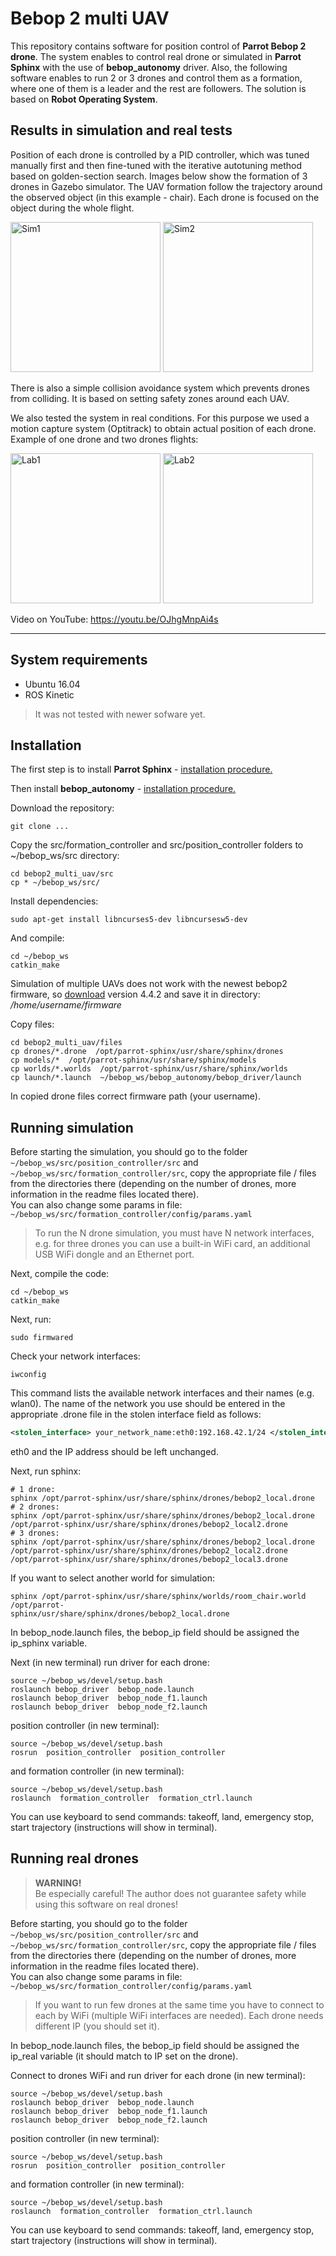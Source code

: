 # Bebop 2 multi UAV

This repository contains software for position control of **Parrot Bebop 2 drone**. The system enables to control real drone or simulated in **Parrot Sphinx** with the use of **bebop_autonomy** driver. Also, the following software enables to run 2 or 3 drones and control them as a formation, where one of them is a leader and the rest are followers. The solution is based on **Robot Operating System**.

## Results in simulation and real tests
Position of each drone is controlled by a PID controller, which was tuned manually first and then fine-tuned with the iterative autotuning method based on golden-section search. Images below show the formation of 3 drones in Gazebo simulator. The UAV formation follow the trajectory around the observed object (in this example - chair). Each drone is focused on the object during the whole flight.

<p float="left">
<img src=".\images\gazebo1.png" alt="Sim1" height="240" />
<img src=".\images\gazebo2.png" alt="Sim2" height="240" />
</p>

There is also a simple collision avoidance system which prevents drones from colliding. It is based on setting safety zones around each UAV.

We also tested the system in real conditions. For this purpose we used a motion capture system (Optitrack) to obtain actual position of each drone. Example of one drone and two drones flights:

<p float="left">
<img src=".\images\lab1.png" alt="Lab1" height="240" />
<img src=".\images\lab2.png" alt="Lab2" height="240" />
</p>

Video on YouTube: https://youtu.be/OJhgMnpAi4s

___
## System requirements
- Ubuntu 16.04
- ROS Kinetic
> It was not tested with newer sofware yet.


## Installation
The first step is to install **Parrot Sphinx** - [installation procedure.](https://developer.parrot.com/docs/sphinx/installation.html)

Then install **bebop_autonomy** - [installation procedure.](https://bebop-autonomy.readthedocs.io/en/latest/installation.html)

Download the repository:
```
git clone ...
```

Copy the src/formation_controller and src/position_controller folders to ~/bebop_ws/src directory:
```
cd bebop2_multi_uav/src
cp * ~/bebop_ws/src/
```
Install dependencies:
```
sudo apt-get install libncurses5-dev libncursesw5-dev
```
And compile:
```
cd ~/bebop_ws
catkin_make
```

Simulation of multiple UAVs does not work with the newest bebop2 firmware, so [download](http://plf.parrot.com/sphinx/firmwares/ardrone3/milos_pc/4.4.2/images/ardrone3-milos_pc.ext2.zip) version 4.4.2 and save it in directory:  */home/username/firmware*

Copy files:
```
cd bebop2_multi_uav/files
cp drones/*.drone  /opt/parrot-sphinx/usr/share/sphinx/drones
cp models/*  /opt/parrot-sphinx/usr/share/sphinx/models
cp worlds/*.worlds  /opt/parrot-sphinx/usr/share/sphinx/worlds
cp launch/*.launch  ~/bebop_ws/bebop_autonomy/bebop_driver/launch
```
In copied drone files correct firmware path (your username).


## Running simulation
Before starting the simulation, you should go to the folder 
`~/bebop_ws/src/position_controller/src` and `~/bebop_ws/src/formation_controller/src`, copy the appropriate file / files from the directories there (depending on the number of drones, more information in the readme files located there).\
You can also change some params in file: `~/bebop_ws/src/formation_controller/config/params.yaml `

> To run the N drone simulation, you must have N network interfaces, e.g. for three drones you can use a built-in WiFi card, an additional USB WiFi dongle and an Ethernet port.

Next, compile the code:
```
cd ~/bebop_ws
catkin_make
```
Next, run:
```
sudo firmwared
```
Check your network interfaces:
```
iwconfig
```
This command lists the available network interfaces and their names (e.g. wlan0). The name of the network you use should be entered in the appropriate .drone file in the stolen interface field as follows:
```xml
<stolen_interface> your_network_name:eth0:192.168.42.1/24 </stolen_interface>
```
eth0 and the IP address should be left unchanged.

Next, run sphinx:
```
# 1 drone:
sphinx /opt/parrot-sphinx/usr/share/sphinx/drones/bebop2_local.drone  
# 2 drones:
sphinx /opt/parrot-sphinx/usr/share/sphinx/drones/bebop2_local.drone /opt/parrot-sphinx/usr/share/sphinx/drones/bebop2_local2.drone
# 3 drones:
sphinx /opt/parrot-sphinx/usr/share/sphinx/drones/bebop2_local.drone  /opt/parrot-sphinx/usr/share/sphinx/drones/bebop2_local2.drone /opt/parrot-sphinx/usr/share/sphinx/drones/bebop2_local3.drone
```
If you want to select another world for simulation:
```
sphinx /opt/parrot-sphinx/usr/share/sphinx/worlds/room_chair.world /opt/parrot-
sphinx/usr/share/sphinx/drones/bebop2_local.drone
```

In bebop_node.launch files, the bebop_ip field should be assigned the ip_sphinx variable.

Next (in new terminal) run driver for each drone:
```
source ~/bebop_ws/devel/setup.bash
roslaunch bebop_driver  bebop_node.launch
roslaunch bebop_driver  bebop_node_f1.launch
roslaunch bebop_driver  bebop_node_f2.launch
```
position controller (in new terminal):
```
source ~/bebop_ws/devel/setup.bash
rosrun  position_controller  position_controller
```
and formation controller (in new terminal):
```
source ~/bebop_ws/devel/setup.bash
roslaunch  formation_controller  formation_ctrl.launch
```
You can use keyboard to send commands: takeoff, land, emergency stop, start trajectory (instructions will show in terminal).

## Running real drones
>**WARNING!**\
>Be especially careful! The author does not guarantee safety while using this software on real drones!

Before starting, you should go to the folder `~/bebop_ws/src/position_controller/src` and `~/bebop_ws/src/formation_controller/src`, copy the appropriate file / files from the directories there (depending on the number of drones, more information in the readme files located there). \
You can also change some params in file: `~/bebop_ws/src/formation_controller/config/params.yaml`

>If you want to run few drones at the same time you have to connect to each by WiFi (multiple WiFi interfaces are needed). Each drone needs different IP (you should set it).

In bebop_node.launch files, the bebop_ip field should be assigned the ip_real variable (it should match to IP set on the drone).

Connect to drones WiFi and run driver for each drone (in new terminal):
```
source ~/bebop_ws/devel/setup.bash
roslaunch bebop_driver  bebop_node.launch
roslaunch bebop_driver  bebop_node_f1.launch
roslaunch bebop_driver  bebop_node_f2.launch
```
position controller (in new terminal):
```
source ~/bebop_ws/devel/setup.bash
rosrun  position_controller  position_controller
```
and formation controller (in new terminal):
```
source ~/bebop_ws/devel/setup.bash
roslaunch  formation_controller  formation_ctrl.launch
```
You can use keyboard to send commands: takeoff, land, emergency stop, start trajectory (instructions will show in terminal).
